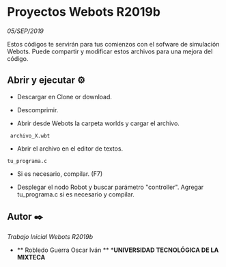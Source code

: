 # Proyectos Webots R2019b
_05/SEP/2019_

Estos códigos te servirán para tus comienzos con el sofware de simulación Webots.
Puede compartir y modificar estos archivos para una mejora del código.

## Abrir y ejecutar ⚙️
* Descargar en Clone or download.

* Descomprimir.

* Abrir desde Webots la carpeta worlds y cargar el archivo.
```
 archivo_X.wbt
```

* Abrir el archivo en el editor de textos.
```
tu_programa.c
```

* Si es necesario, compilar. (F7)

* Desplegar el nodo Robot y buscar parámetro "controller". Agregar tu_programa.c si es necesario y compilar.

## Autor ✒️
*Trabajo Inicial Webots R2019b*
* ** Robledo Guerra Oscar Iván ** 
***UNIVERSIDAD TECNOLÓGICA DE LA MIXTECA**

